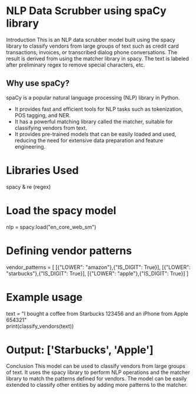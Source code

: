 # NLP Data Scrubber using spaCy library
Introduction
This is an NLP data scrubber model built using the spacy library to classify vendors from large groups of text such as credit card transactions, invoices, or transcribed dialog phone conversations. The result is derived from using the matcher library in spacy. The text is labeled after preliminary regex to remove special characters, etc.

## Why use spaCy?

spaCy is a popular natural language processing (NLP) library in Python. 

- It provides fast and efficient tools for NLP tasks such as tokenization, POS tagging, and NER.
- It has a powerful matching library called the matcher, suitable for classifying vendors from text.
- It provides pre-trained models that can be easily loaded and used, reducing the need for extensive data preparation and feature engineering.

# Libraries Used
spacy  & re (regex)  

# Load the spacy model
nlp = spacy.load("en_core_web_sm")

# Defining vendor patterns
vendor_patterns = [
    [{"LOWER": "amazon"},{"IS_DIGIT": True}],
    [{"LOWER": "starbucks"},{"IS_DIGIT": True}],
    [{"LOWER": "apple"},{"IS_DIGIT": True}]
    ]

# Example usage
text = "I bought a coffee from Starbucks 123456 and an iPhone from Apple 654321"  
print(classify_vendors(text))  

# Output: ['Starbucks', 'Apple']


Conclusion
This model can be used to classify vendors from large groups of text. It uses the spacy library to perform NLP operations and the matcher library to match the patterns defined for vendors. The model can be easily extended to classify other entities by adding more patterns to the matcher.
